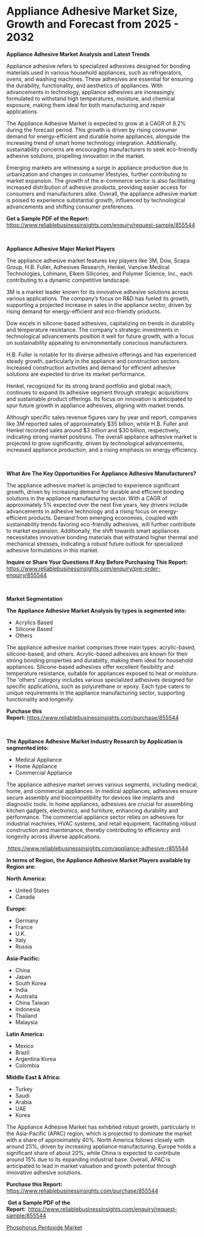<p><h1>Appliance Adhesive Market Size, Growth and Forecast from 2025 - 2032</h1></p><p><strong>Appliance Adhesive Market Analysis and Latest Trends</strong></p>
<p><p>Appliance adhesive refers to specialized adhesives designed for bonding materials used in various household appliances, such as refrigerators, ovens, and washing machines. These adhesives are essential for ensuring the durability, functionality, and aesthetics of appliances. With advancements in technology, appliance adhesives are increasingly formulated to withstand high temperatures, moisture, and chemical exposure, making them ideal for both manufacturing and repair applications.</p><p>The Appliance Adhesive Market is expected to grow at a CAGR of 8.2% during the forecast period. This growth is driven by rising consumer demand for energy-efficient and durable home appliances, alongside the increasing trend of smart home technology integration. Additionally, sustainability concerns are encouraging manufacturers to seek eco-friendly adhesive solutions, propelling innovation in the market. </p><p>Emerging markets are witnessing a surge in appliance production due to urbanization and changes in consumer lifestyles, further contributing to market expansion. The growth of the e-commerce sector is also facilitating increased distribution of adhesive products, providing easier access for consumers and manufacturers alike. Overall, the appliance adhesive market is poised to experience substantial growth, influenced by technological advancements and shifting consumer preferences.</p></p>
<p><strong>Get a Sample PDF of the Report:&nbsp;</strong> <a href="https://www.reliablebusinessinsights.com/enquiry/request-sample/855544?utm_campaign=3076&utm_medium=2&utm_source=Github&utm_content=ia&utm_term=01042025&utm_id=appliance-adhesive">https://www.reliablebusinessinsights.com/enquiry/request-sample/855544</a></p>
<p>&nbsp;</p>
<p><strong>Appliance Adhesive Major Market Players</strong></p>
<p><p>The appliance adhesive market features key players like 3M, Dow, Scapa Group, H.B. Fuller, Adhesives Research, Henkel, Vancive Medical Technologies, Lohmann, Elkem Silicones, and Polymer Science, Inc., each contributing to a dynamic competitive landscape.</p><p>3M is a market leader known for its innovative adhesive solutions across various applications. The company’s focus on R&D has fueled its growth, supporting a projected increase in sales in the appliance sector, driven by rising demand for energy-efficient and eco-friendly products.</p><p>Dow excels in silicone-based adhesives, capitalizing on trends in durability and temperature resistance. The company's strategic investments in technological advancements position it well for future growth, with a focus on sustainability appealing to environmentally conscious manufacturers.</p><p>H.B. Fuller is notable for its diverse adhesive offerings and has experienced steady growth, particularly in the appliance and construction sectors. Increased construction activities and demand for efficient adhesive solutions are expected to drive its market performance.</p><p>Henkel, recognized for its strong brand portfolio and global reach, continues to expand its adhesive segment through strategic acquisitions and sustainable product offerings. Its focus on innovation is anticipated to spur future growth in appliance adhesives, aligning with market trends.</p><p>Although specific sales revenue figures vary by year and report, companies like 3M reported sales of approximately $35 billion, while H.B. Fuller and Henkel recorded sales around $3 billion and $30 billion, respectively, indicating strong market positions. The overall appliance adhesive market is projected to grow significantly, driven by technological advancements, increased appliance production, and a rising emphasis on energy efficiency.</p></p>
<p>&nbsp;</p>
<p><strong>What Are The Key Opportunities For Appliance Adhesive Manufacturers?</strong></p>
<p><p>The appliance adhesive market is projected to experience significant growth, driven by increasing demand for durable and efficient bonding solutions in the appliance manufacturing sector. With a CAGR of approximately 5% expected over the next five years, key drivers include advancements in adhesive technology and a rising focus on energy-efficient products. Demand from emerging economies, coupled with sustainability trends favoring eco-friendly adhesives, will further contribute to market expansion. Additionally, the shift towards smart appliances necessitates innovative bonding materials that withstand higher thermal and mechanical stresses, indicating a robust future outlook for specialized adhesive formulations in this market.</p></p>
<p><strong>Inquire or Share Your Questions If Any Before Purchasing This Report:</strong> <a href="https://www.reliablebusinessinsights.com/enquiry/pre-order-enquiry/855544?utm_campaign=3076&utm_medium=2&utm_source=Github&utm_content=ia&utm_term=01042025&utm_id=appliance-adhesive">https://www.reliablebusinessinsights.com/enquiry/pre-order-enquiry/855544</a></p>
<p>&nbsp;</p>
<p><strong>Market Segmentation</strong></p>
<p><strong>The Appliance Adhesive Market Analysis by types is segmented into:</strong></p>
<p><ul><li>Acrylics Based</li><li>Silicone Based</li><li>Others</li></ul></p>
<p><p>The appliance adhesive market comprises three main types: acrylic-based, silicone-based, and others. Acrylic-based adhesives are known for their strong bonding properties and durability, making them ideal for household appliances. Silicone-based adhesives offer excellent flexibility and temperature resistance, suitable for appliances exposed to heat or moisture. The 'others' category includes various specialized adhesives designed for specific applications, such as polyurethane or epoxy. Each type caters to unique requirements in the appliance manufacturing sector, supporting functionality and longevity.</p></p>
<p><strong>Purchase this Report:&nbsp;</strong><a href="https://www.reliablebusinessinsights.com/purchase/855544?utm_campaign=3076&utm_medium=2&utm_source=Github&utm_content=ia&utm_term=01042025&utm_id=appliance-adhesive">https://www.reliablebusinessinsights.com/purchase/855544</a></p>
<p>&nbsp;</p>
<p><strong>The Appliance Adhesive Market Industry Research by Application is segmented into:</strong></p>
<p><ul><li>Medical Appliance</li><li>Home Appliance</li><li>Commercial Appliance</li></ul></p>
<p><p>The appliance adhesive market serves various segments, including medical, home, and commercial appliances. In medical appliances, adhesives ensure secure assembly and biocompatibility for devices like implants and diagnostic tools. In home appliances, adhesives are crucial for assembling kitchen gadgets, electronics, and furniture, enhancing durability and performance. The commercial appliance sector relies on adhesives for industrial machines, HVAC systems, and retail equipment, facilitating robust construction and maintenance, thereby contributing to efficiency and longevity across diverse applications.</p></p>
<p><a href="https://www.reliablebusinessinsights.com/appliance-adhesive-r855544?utm_campaign=3076&utm_medium=2&utm_source=Github&utm_content=ia&utm_term=01042025&utm_id=appliance-adhesive">&nbsp;https://www.reliablebusinessinsights.com/appliance-adhesive-r855544</a></p>
<p><strong>In terms of Region, the Appliance Adhesive Market Players available by Region are:</strong></p>
<p>
    <p> <strong> North America: </strong>
        <ul>
            <li>United States</li>
            <li>Canada</li>
        </ul>
        </p> 
    <p> <strong> Europe: </strong>
        <ul>
            <li>Germany</li>
            <li>France</li>
            <li>U.K.</li>
            <li>Italy</li>
            <li>Russia</li>
        </ul>
        </p> 
    <p> <strong> Asia-Pacific: </strong>
        <ul>
            <li>China</li>
            <li>Japan</li>
            <li>South Korea</li>
            <li>India</li>
            <li>Australia</li>
            <li>China Taiwan</li>
            <li>Indonesia</li>
            <li>Thailand</li>
            <li>Malaysia</li>
        </ul>
        </p> 
    <p> <strong> Latin America: </strong>
        <ul>
            <li>Mexico</li>
            <li>Brazil</li>
            <li>Argentina Korea</li>
            <li>Colombia</li>
        </ul>
        </p> 
    <p> <strong> Middle East & Africa: </strong>
        <ul>
            <li>Turkey</li>
            <li>Saudi</li>
            <li>Arabia</li>
            <li>UAE</li>
            <li>Korea</li>
        </ul>
    </p>
    </p>
<p><p>The Appliance Adhesive Market has exhibited robust growth, particularly in the Asia-Pacific (APAC) region, which is projected to dominate the market with a share of approximately 40%. North America follows closely with around 25%, driven by increasing appliance manufacturing. Europe holds a significant share of about 20%, while China is expected to contribute around 15% due to its expanding industrial base. Overall, APAC is anticipated to lead in market valuation and growth potential through innovative adhesive solutions.</p></p>
<p><strong>Purchase this Report: </strong><a href="https://www.reliablebusinessinsights.com/purchase/855544?utm_campaign=3076&utm_medium=2&utm_source=Github&utm_content=ia&utm_term=01042025&utm_id=appliance-adhesive">https://www.reliablebusinessinsights.com/purchase/855544</a></p>
<p>&nbsp;<strong>Get a Sample PDF of the Report:&nbsp;&nbsp;</strong><a href="https://www.reliablebusinessinsights.com/enquiry/request-sample/855544?utm_campaign=3076&utm_medium=2&utm_source=Github&utm_content=ia&utm_term=01042025&utm_id=appliance-adhesive">https://www.reliablebusinessinsights.com/enquiry/request-sample/855544</a></p>
<p><strong></strong></p>
<p><p><a href="https://github.com/saeiddaemo/Market-Research-Report-List-1/blob/main/phosphorus-pentoxide-market.md?utm_campaign=3076&utm_medium=2&utm_source=Github&utm_content=ia&utm_term=01042025&utm_id=appliance-adhesive">Phosphorus Pentoxide Market</a></p></p>